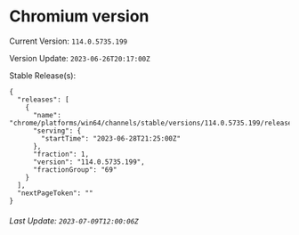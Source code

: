 # Chromium version

Current Version: `114.0.5735.199`

Version Update: `2023-06-26T20:17:00Z`

Stable Release(s):
```
{
  "releases": [
    {
      "name": "chrome/platforms/win64/channels/stable/versions/114.0.5735.199/releases/1687987500",
      "serving": {
        "startTime": "2023-06-28T21:25:00Z"
      },
      "fraction": 1,
      "version": "114.0.5735.199",
      "fractionGroup": "69"
    }
  ],
  "nextPageToken": ""
}
```

###### Last Update: `2023-07-09T12:00:06Z`
        